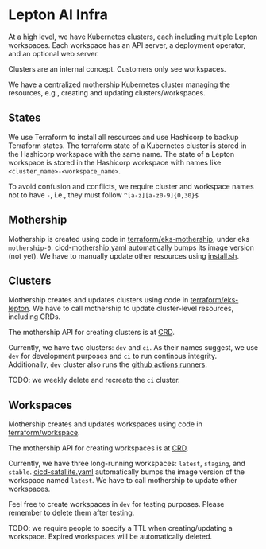 # Lepton AI Infra

At a high level, we have Kubernetes clusters, each including multiple Lepton workspaces. Each workspace has an API server, a deployment operator, and an optional web server.

Clusters are an internal concept. Customers only see workspaces.

We have a centralized mothership Kubernetes cluster managing the resources, e.g., creating and updating clusters/workspaces.

## States

We use Terraform to install all resources and use Hashicorp to backup Terraform states.
The terraform state of a Kubernetes cluster is stored in the Hashicorp workspace with the same name.
The state of a Lepton workspace is stored in the Hashicorp workspace with names like `<cluster_name>-<workspace_name>`.

To avoid confusion and conflicts, we require cluster and workspace names not to have `-`, i.e., they must follow `^[a-z][a-z0-9]{0,30}$`

## Mothership

Mothership is created using code in [terraform/eks-mothership](terraform/eks-mothership), under eks `mothership-0`.
[cicd-mothership.yaml](../.github/workflows/cicd-mothership.yaml) automatically bumps its image version (not yet).
We have to manually update other resources using [install.sh](terraform/eks-mothership/install.sh).

## Clusters

Mothership creates and updates clusters using code in [terraform/eks-lepton](terraform/eks-lepton).
We have to call mothership to update cluster-level resources, including CRDs.

The mothership API for creating clusters is at [CRD](../mothership/crd/api/v1alpha1/leptoncluster_types.go).

Currently, we have two clusters: `dev` and `ci`. As their names suggest, we use `dev` for development purposes and `ci` to run continous integrity.
Additionally, `dev` cluster also runs the [github actions runners](../github-actions-runner/).

TODO: we weekly delete and recreate the `ci` cluster.

## Workspaces

Mothership creates and updates workspaces using code in [terraform/workspace](terraform/workspace).

The mothership API for creating workspaces is at [CRD](../mothership/crd/api/v1alpha1/leptonworkspace_types.go).

Currently, we have three long-running workspaces: `latest`, `staging`, and `stable`.
[cicd-satallite.yaml](../.github/workflows/cicd-satallite.yaml) automatically bumps the image version of the workspace named `latest`.
We have to call mothership to update other workspaces.

Feel free to create workspaces in `dev` for testing purposes. Please remember to delete them after testing.

TODO: we require people to specify a TTL when creating/updating a workspace. Expired workspaces will be automatically deleted.
